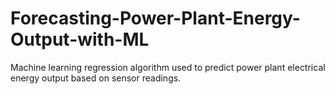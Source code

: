 # Forecasting-Power-Plant-Energy-Output-with-ML
Machine learning regression algorithm used to predict power plant electrical energy output based on sensor readings.
